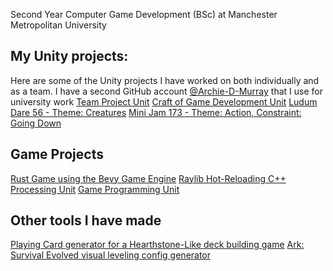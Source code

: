Second Year Computer Game Development (BSc) at Manchester Metropolitan University

## My Unity projects:
Here are some of the Unity projects I have worked on both individually and as a team.
I have a second GitHub account [@Archie-D-Murray](https://github.com/Archie-D-Murray)
that I use for university work
[Team Project Unit](https://github.com/Archie-D-Murray/Team-Project)
[Craft of Game Development Unit](https://github.com/Archie-Murray/Game-Dev-Assessment-Jan-2023)
[Ludum Dare 56 - Theme: Creatures](https://github.com/Archie-Murray/LudumDare-56)
[Mini Jam 173 - Theme: Action, Constraint: Going Down](https://github.com/LucasCarter-8/Mini-Game-Jam)

## Game Projects
[Rust Game using the Bevy Game Engine](https://github.com/Archie-Murray/Mage-Game)
[Raylib Hot-Reloading C++](https://github.com/Archie-Murray/Raylib)
[Processing Unit](https://github.com/Archie-D-Murray/Processing-Factory)
[Game Programming Unit](https://github.com/Archie-D-Murray/Game-Programming)

## Other tools I have made
[Playing Card generator for a Hearthstone-Like deck building game](https://github.com/Archie-D-Murray/Card-Generator)
[Ark: Survival Evolved visual leveling config generator](https://github.com/Archie-Murray/Ark-Levelling-Calculator)
